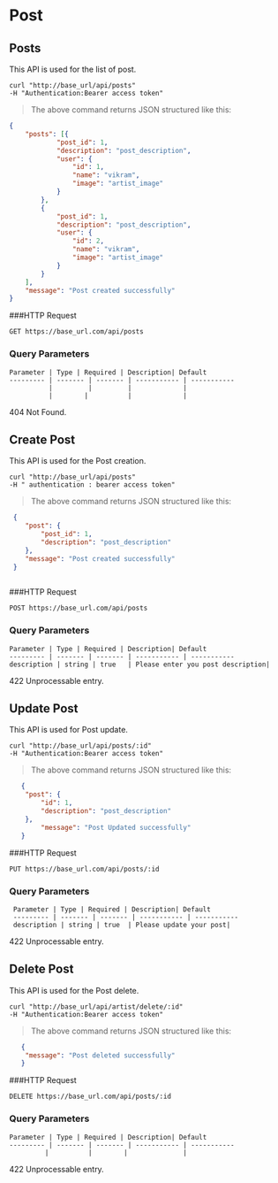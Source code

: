 # Post

## Posts

This API is used for the list of post.

```shell
curl "http://base_url/api/posts" 
-H "Authentication:Bearer access token"
```

> The above command returns JSON structured like this:

```json
{
	"posts": [{
			"post_id": 1,
			"description": "post_description",
			"user": {
				"id": 1,
				"name": "vikram",
				"image": "artist_image"
			}
		},
		{
			"post_id": 1,
			"description": "post_description",
			"user": {
				"id": 2,
				"name": "vikram",
				"image": "artist_image"
			}
		}
	],
	"message": "Post created successfully"
}
 ```

###HTTP Request

`GET https://base_url.com/api/posts`

### Query Parameters

    Parameter | Type | Required | Description| Default
    --------- | ------- | ------- | ----------- | -----------
              |         |         |             |
              |        |          |             |

<aside class="warning"> 404 Not Found.</aside>


## Create Post

This API is used for the Post creation.

```shell
curl "http://base_url/api/posts" 
-H " authentication : bearer access token"
```

> The above command returns JSON structured like this:

```json
 {
 	"post": {
 		"post_id": 1,
 		"description": "post_description"
 	},
 	"message": "Post created successfully"
 }
   
   ```

###HTTP Request

`POST https://base_url.com/api/posts`

### Query Parameters

    Parameter | Type | Required | Description| Default
    --------- | ------- | ------- | ----------- | -----------
    description | string | true   | Please enter you post description| 

 <aside class="warning"> 422 Unprocessable entry.</aside>


## Update Post

This API is used for Post update.

```shell
curl "http://base_url/api/posts/:id" 
-H "Authentication:Bearer access token"
```

> The above command returns JSON structured like this:

```json
   {
   	"post": {
   		"id": 1,
   		"description": "post_description"
   	},
   	 	"message": "Post Updated successfully"
   }
```


###HTTP Request

`PUT https://base_url.com/api/posts/:id`


### Query Parameters

     Parameter | Type | Required | Description| Default
     --------- | ------- | ------- | ----------- | -----------
     description | string | true  | Please update your post| 

 <aside class="warning"> 422 Unprocessable entry.</aside>


## Delete Post

This API is used for the Post delete.

```shell
curl "http://base_url/api/artist/delete/:id" 
-H "Authentication:Bearer access token"
```

> The above command returns JSON structured like this:

```json
   {
   	"message": "Post deleted successfully"
   }
```

###HTTP Request

`DELETE https://base_url.com/api/posts/:id`

### Query Parameters

    Parameter | Type | Required | Description| Default
    --------- | ------- | ------- | ----------- | -----------
             |          |        |              |
  

 <aside class="warning"> 422 Unprocessable entry.</aside>
